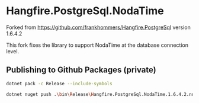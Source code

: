 # Hangfire.PostgreSql.NodaTime

Forked from https://github.com/frankhommers/Hangfire.PostgreSql version 1.6.4.2

This fork fixes the library to support NodaTime at the database connection level.

## Publishing to Github Packages (private)

```bash
dotnet pack -c Release --include-symbols

dotnet nuget push .\bin\Release\Hangfire.PostgreSql.NodaTime.1.6.4.2.nupkg --api-key <Github PAT> --source "github"
```
